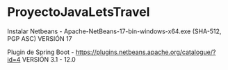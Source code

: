 # ProyectoJavaLetsTravel
Instalar Netbeans - Apache-NetBeans-17-bin-windows-x64.exe (SHA-512, PGP ASC) VERSIÓN 17

Plugin de Spring Boot - https://plugins.netbeans.apache.org/catalogue/?id=4 VERSIÓN 3.1 - 12.0
